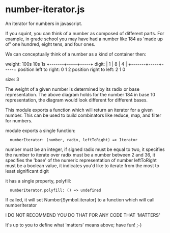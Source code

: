 # number-iterator.js
An iterator for numbers in javascript.

If you squint, you can think of a number as composed of different parts. For example, in grade
school you may have had a number like 184 as 'made up of' one hundred, eight tens, and four ones.

We can conceptually think of a number as a kind of container then:

  weight:                    100s    10s   1s
                           +-------+-----+-----+
  digit:                   |   1   |  8  |  4  |
                           +-------+-----+-----+
  position left to right:      0      1     2
  position right to left:      2      1     0

  size: 3

The weight of a given number is determined by its radix or base representation. The above diagram
holds for the number 184 in base 10 representation, the diagram would look different for different
bases.

This module exports a function which will return an iterator for a given number. This can be used
to build combinators like reduce, map, and filter for numbers.

module exports a single function:

```
  numberIterator: (number, radix, leftToRight) => Iterator
```
number must be an integer, if signed radix must be equal to two, it specifies the number to iterate over
radix must be a number between 2 and 36, it specifies the 'base' of the numeric representation of number
leftToRight must be a boolean value, it indicates you'd like to iterate from the most to least significant digit

it has a single property, polyfill:
```
  numberIterator.polyfill: () => undefined
```
If called, it will set Number[Symbol.iterator] to a function which will call numberIterator

I DO NOT RECOMMEND YOU DO THAT FOR ANY CODE THAT 'MATTERS'

It's up to you to define what 'matters' means above; have fun! ;-)

